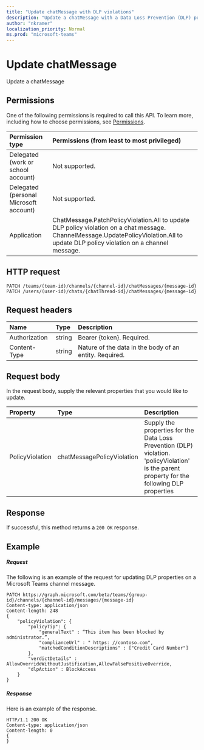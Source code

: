 ```yaml
---
title: "Update chatMessage with DLP violations"
description: "Update a chatMessage with a Data Loss Prevention (DLP) policy violation."
author: "nkramer"
localization_priority: Normal
ms.prod: "microsoft-teams"
---
```


# Update chatMessage
Update a chatMessage
## Permissions
One of the following permissions is required to call this API. To learn more, including how to choose permissions, see [Permissions](https://docs.microsoft.com/en-us/graph/permissions-reference).

|Permission type      | Permissions (from least to most privileged)              |
|:--------------------|:---------------------------------------------------------|
|Delegated (work or school account) | Not supported.    |
|Delegated (personal Microsoft account) | Not supported.    |
|Application | ChatMessage.PatchPolicyViolation.All to update DLP policy violation on a chat message. ChannelMessage.UpdatePolicyViolation.All to update DLP policy violation on a channel message. |

## HTTP request
<!-- { "blockType": "ignored" } -->
```http
PATCH /teams/(team-id)/channels/{channel-id}/chatMessages/{message-id}
PATCH /users/(user-id)/chats/{chatThread-id}/chatMessages/{message-id}
```

## Request headers
| Name       | Type | Description|
|:-----------|:------|:----------|
| Authorization  | string  | Bearer {token}. Required. |
| Content-Type | string  | Nature of the data in the body of an entity. Required. |
## Request body
In the request body, supply the relevant properties that you would like to update.

| Property	   | Type	|Description|
|:---------------|:--------|:----------|
| PolicyViolation | chatMessagePolicyViolation | Supply the properties for the Data Loss Prevention (DLP) violation. 'policyViolation' is the parent property for the following DLP properties|

## Response

If successful, this method returns a `200 OK` response.
## Example
##### Request
The following is an example of the request for updating DLP properties on a Microsoft Teams channel message.
<!-- {
  "blockType": "request",
  "name": "chatMessage.PatchPolicyViolation.All"
}-->
```http
PATCH https://graph.microsoft.com/beta/teams/{group-id}/channels/{channel-id}/messages/{message-id}
Content-type: application/json
Content-length: 248
{
	"policyViolation": {
		"policyTip": {
			"generalText" : “This item has been blocked by administrator.”,
			"complianceUrl" : " https: //contoso.com",
			"matchedConditionDescriptions" : ["Credit Card Number"]
		},
		"verdictDetails" : AllowOverrideWithoutJustification,AllowFalsePositiveOverride,
		"dlpAction" : BlockAccess
	}
}
```

##### Response
Here is an example of the response. 
<!-- {
  "blockType": "response",
} -->
```http
HTTP/1.1 200 OK
Content-type: application/json
Content-length: 0
{
}
```
<!-- uuid: ??????????????
2018-04-20 14:57:30 UTC -->
<!-- {
  "type": "#page.annotation",
  "description": "chatMessage.PatchPolicyViolation.All",
  "keywords": "",
  "section": "documentation",
  "tocPath": ""
}-->
